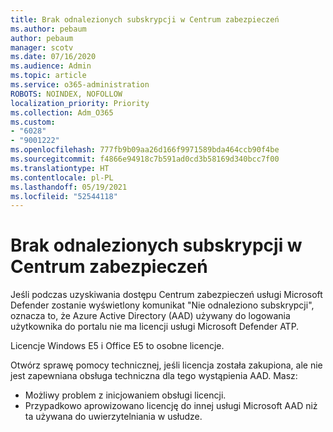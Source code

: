 ```yaml
---
title: Brak odnalezionych subskrypcji w Centrum zabezpieczeń
ms.author: pebaum
author: pebaum
manager: scotv
ms.date: 07/16/2020
ms.audience: Admin
ms.topic: article
ms.service: o365-administration
ROBOTS: NOINDEX, NOFOLLOW
localization_priority: Priority
ms.collection: Adm_O365
ms.custom:
- "6028"
- "9001222"
ms.openlocfilehash: 777fb9b09aa26d166f9971589bda464ccb90f4be
ms.sourcegitcommit: f4866e94918c7b591ad0cd3b58169d340bcc7f00
ms.translationtype: HT
ms.contentlocale: pl-PL
ms.lasthandoff: 05/19/2021
ms.locfileid: "52544118"
---
```

# <a name="no-subscriptions-found-message-in-the-security-center"></a>Brak odnalezionych subskrypcji w Centrum zabezpieczeń

Jeśli podczas uzyskiwania dostępu Centrum zabezpieczeń usługi Microsoft Defender zostanie wyświetlony komunikat "Nie odnaleziono subskrypcji", oznacza to, że Azure Active Directory (AAD) używany do logowania użytkownika do portalu nie ma licencji usługi Microsoft Defender ATP.  

Licencje Windows E5 i Office E5 to osobne licencje.

Otwórz sprawę pomocy technicznej, jeśli licencja została zakupiona, ale nie jest zapewniana obsługa techniczna dla tego wystąpienia AAD. Masz: <br/>
-   Możliwy problem z inicjowaniem obsługi licencji.<br/>
-   Przypadkowo aprowizowano licencję do innej usługi Microsoft AAD niż ta używana do uwierzytelniania w usłudze.